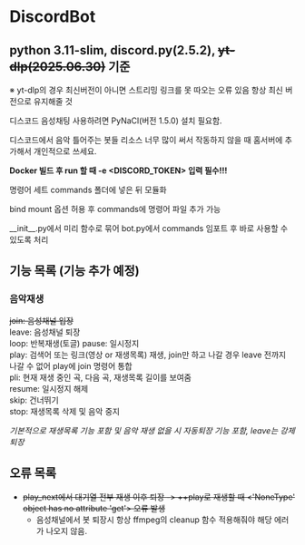 # DiscordBot
## python 3.11-slim, discord.py(2.5.2), ~~yt-dlp(2025.06.30)~~ 기준
※ yt-dlp의 경우 최신버전이 아니면 스트리밍 링크를 못 따오는 오류 있음 항상 최신 버전으로 유지해줄 것  

디스코드 음성채팅 사용하려면 PyNaCl(버전 1.5.0) 설치 필요함.  

디스코드에서 음악 틀어주는 봇들 리소스 너무 많이 써서 작동하지 않을 때 홈서버에 추가해서 개인적으로 쓰세요.

**Docker 빌드 후 run 할 때 -e <DISCORD_TOKEN> 입력 필수!!!**

명령어 세트 commands 폴더에 넣은 뒤 모듈화  

bind mount 옵션 허용 후 commands에 명령어 파일 추가 가능  

\_\_init\_\_.py에서 미리 함수로 묶어 bot.py에서 commands 임포트 후 바로 사용할 수 있도록 처리

## 기능 목록 (기능 추가 예정)
### 음악재생
~~join: 음성채널 입장~~  
leave: 음성채널 퇴장  
loop: 반복재생(토글)
pause: 일시정지  
play: 검색어 또는 링크(영상 or 재생목록) 재생, join만 하고 나갈 경우 leave 전까지 나갈 수 없어 play에 join 명령어 통합  
pli: 현재 재생 중인 곡, 다음 곡, 재생목록 길이를 보여줌  
resume: 일시정지 해제  
skip: 건너뛰기  
stop: 재생목록 삭제 및 음악 중지  

_기본적으로 재생목록 기능 포함 및 음악 재생 없을 시 자동퇴장 기능 포함, leave는 강제퇴장_  
## 오류 목록
- ~~play_next에서 대기열 전부 재생 이후 퇴장 -> ++play로 재생할 때 <'NoneType' object has no attribute 'get'> 오류 발생~~  
  - 음성채널에서 봇 퇴장시 항상 ffmpeg의 cleanup 함수 적용해줘야 해당 에러가 나오지 않음.

